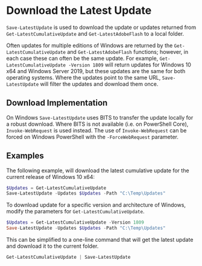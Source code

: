 # Download the Latest Update

`Save-LatestUpdate` is used to download the update or updates returned from `Get-LatestCumulativeUpdate` and `Get-LatestAdobeFlash` to a local folder.

Often updates for multiple editions of Windows are returned by the `Get-LatestCumulativeUpdate` and `Get-LatestAdobeFlash` functions; however, in each case these can often be the same update. For example, `Get-LatestCumulativeUpdate -Version 1809` will return updates for Windows 10 x64 and Windows Server 2019, but these updates are the same for both operating systems. Where the updates point to the same URL, `Save-LatestUpdate` will filter the updates and download them once.

## Download Implementation

On Windows `Save-LatestUpdate` uses BITS to transfer the update locally for a robust download. Where BITS is not available (i.e. on PowerShell Core), `Invoke-WebRequest` is used instead. The use of `Invoke-WebRequest` can be forced on Windows PowerShell with the `-ForceWebRequest` parameter.

## Examples

The following example, will download the latest cumulative update for the current release of Windows 10 x64:

```powershell
$Updates = Get-LatestCumulativeUpdate
Save-LatestUpdate -Updates $Updates -Path "C:\Temp\Updates"
```

To download update for a specific version and architecture of Windows, modify the parameters for `Get-LatestCumulativeUpdate`.

```powershell
$Updates = Get-LatestCumulativeUpdate -Version 1809
Save-LatestUpdate -Updates $Updates -Path "C:\Temp\Updates"
```

This can be simplified to a one-line command that will get the latest update and download it to the current folder.

```powershell
Get-LatestCumulativeUpdate | Save-LatestUpdate
```
